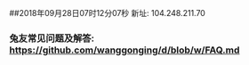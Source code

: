 ##2018年09月28日07时12分07秒 新址: 104.248.211.70
### 兔友常见问题及解答: https://github.com/wanggonging/d/blob/w/FAQ.md
